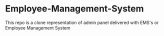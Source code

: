 # Employee-Management-System
This repo is a clone representation of admin panel delivered with EMS's or Employee Management System
